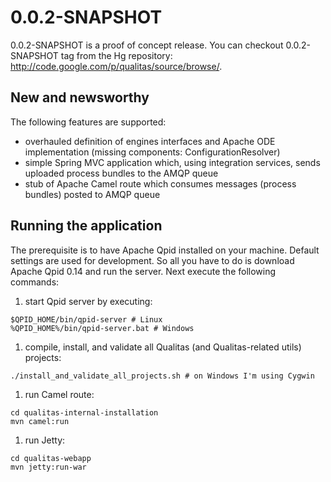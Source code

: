 # 0.0.2-SNAPSHOT #

0.0.2-SNAPSHOT is a proof of concept release. You can checkout 0.0.2-SNAPSHOT tag from the Hg repository: <a href='http://code.google.com/p/qualitas/source/browse/'><a href='http://code.google.com/p/qualitas/source/browse/'>http://code.google.com/p/qualitas/source/browse/</a></a>.

## New and newsworthy ##

The following features are supported:
  * overhauled definition of engines interfaces and Apache ODE implementation (missing components: ConfigurationResolver)
  * simple Spring MVC application which, using integration services, sends uploaded process bundles to the AMQP queue
  * stub of Apache Camel route which consumes messages (process bundles) posted to AMQP queue

## Running the application ##

The prerequisite is to have Apache Qpid installed on your machine. Default settings are used for development. So all you have to do is download Apache Qpid 0.14 and run the server. Next execute the following commands:

  1. start Qpid server by executing:
```
$QPID_HOME/bin/qpid-server # Linux
%QPID_HOME%/bin/qpid-server.bat # Windows
```
  1. compile, install, and validate all Qualitas (and Qualitas-related utils) projects:
```
./install_and_validate_all_projects.sh # on Windows I'm using Cygwin
```
  1. run Camel route:
```
cd qualitas-internal-installation
mvn camel:run
```
  1. run Jetty:
```
cd qualitas-webapp
mvn jetty:run-war
```
